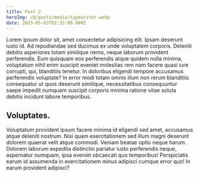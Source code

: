 ```yaml
---
title: Post 2
heroImg: /@/posts/media/typewriter.webp
date: 2023-05-03T02:33:00.000Z
---
```


 Lorem ipsum dolor sit, amet consectetur adipisicing elit. Ipsam deserunt iusto id. Ad repudiandae sed ducimus ex unde voluptatem corporis. Deleniti debitis asperiores totam similique nemo, neque laborum provident perferendis. Eum quisquam eos perferendis atque quidem nulla minima, voluptatum nihil enim suscipit eveniet molestias rem nam facere quasi iure corrupti, qui, blanditiis tenetur. In doloribus eligendi tempore accusamus perferendis voluptate? In error modi totam omnis illum non rerum blanditiis consequatur ut quos deserunt similique, necessitatibus consequuntur saepe impedit numquam suscipit corporis minima ratione vitae soluta debitis incidunt labore temporibus.

## Voluptates.

Voluptatum provident ipsum facere minima id eligendi sed amet, accusamus atque deleniti nostrum. Nisi quam exercitationem sed illum magni deserunt dolorem quaerat velit atque commodi. Veniam beatae optio neque harum. Dolorem laborum expedita distinctio pariatur iusto perferendis neque, aspernatur numquam, ipsa eveniet obcaecati quo temporibus! Perspiciatis earum id assumenda in exercitationem minus adipisci cumque error quo! In earum provident adipisci?

